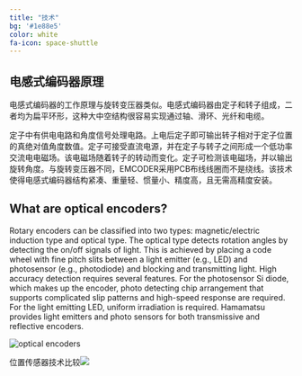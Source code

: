 ```yaml
---
title: "技术"
bg: '#1e88e5'
color: white
fa-icon: space-shuttle
---
```




## 电感式编码器原理

电感式编码器的工作原理与旋转变压器类似。电感式编码器由定子和转子组成，二者均为扁平环形，这种大中空结构很容易实现通过轴、滑环、光纤和电缆。

定子中有供电电路和角度信号处理电路。上电后定子即可输出转子相对于定子位置的真绝对值角度数值。定子可接受直流电源，并在定子与转子之间形成一个低功率交流电电磁场。该电磁场随着转子的转动而变化。定子可检测该电磁场，并以输出旋转角度。与旋转变压器不同，EMCODER采用PCB布线线圈而不是绕线。该技术使得电感式编码器结构紧凑、重量轻、惯量小、精度高，且无需高精度安装。

## What are optical encoders?

Rotary encoders can be classified into two types: magnetic/electric induction type and optical type. The optical type detects rotation angles by detecting the on/off signals of light. This is achieved by placing a code wheel with fine pitch slits between a light emitter (e.g., LED) and photosensor (e.g., photodiode) and blocking and transmitting light.
High accuracy detection requires several features. For the photosensor Si diode, which makes up the encoder, photo detecting chip arrangement that supports complicated slip patterns and high-speed response are required. For the light emitting LED, uniform irradiation is required. Hamamatsu provides light emitters and photo sensors for both transmissive and reflective encoders.

![optical encoders](https://www.hamamatsu.com/sp/ssd/application/encoder/encoder0_en.jpg)

位置传感器技术比较![](https://oksens.github.io/web2/img/Position-sensors-Technology-comparison.jpg)

